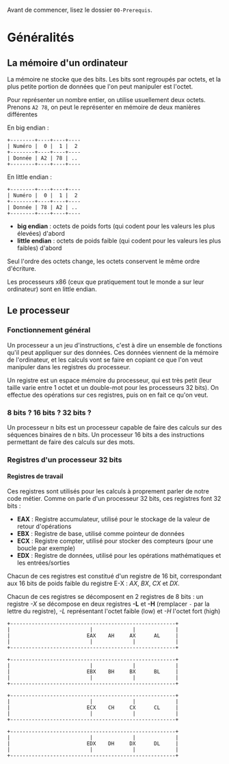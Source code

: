 Avant de commencer, lisez le dossier `00-Prerequis`.

# Généralités

## La mémoire d'un ordinateur

La mémoire ne stocke que des bits.
Les bits sont regroupés par octets, et la plus petite portion de données
que l'on peut manipuler est l'octet.

Pour représenter un nombre entier, on utilise usuellement deux octets. 
Prenons `A2 78`, on peut le représenter en mémoire de deux manières différentes

En big endian :

```
+--------+----+----+----
| Numéro |  0 |  1 |  2 
+--------+----+----+----
| Donnée | A2 | 78 | .. 
+--------+----+----+----
```

En little endian :

```
+--------+----+----+----
| Numéro |  0 |  1 |  2 
+--------+----+----+----
| Donnée | 78 | A2 | .. 
+--------+----+----+----
```

 - **big endian** : octets de poids forts (qui codent pour les valeurs les plus élevées) d'abord
 - **little endian** : octets de poids faible (qui codent pour les valeurs les plus faibles) d'abord

Seul l'ordre des octets change, les octets conservent le même ordre d'écriture.

Les processeurs x86 (ceux que pratiquement tout le monde a sur leur ordinateur) sont en little endian.

## Le processeur

### Fonctionnement général

Un processeur a un jeu d'instructions, c'est à dire un ensemble de fonctions qu'il peut appliquer sur des données. Ces données viennent de la mémoire de l'ordinateur, et les calculs vont se faire en copiant ce que l'on veut manipuler dans les registres du processeur.

Un registre est un espace mémoire du processeur, qui est très petit (leur taille varie entre 1 octet et un double-mot pour les processeurs 32 bits). On effectue des opérations sur ces registres, puis on en fait ce qu'on veut.

### 8 bits ? 16 bits ? 32 bits ?

Un processeur n bits est un processeur capable de faire des calculs sur des séquences binaires de n bits. Un processeur 16 bits a des instructions permettant de faire des calculs sur des mots.

### Registres d'un processeur 32 bits

#### Registres de travail

Ces registres sont utilisés pour les calculs à proprement parler de notre code métier. Comme on parle d'un processeur 32 bits, ces registres font 32 bits :

 - **EAX** : Registre accumulateur, utilisé pour le stockage de la valeur de retour d'opérations
 - **EBX** : Registre de base, utilisé comme pointeur de données
 - **ECX** : Registre compter, utilisé pour stocker des compteurs (pour une boucle par exemple)
 - **EDX** : Registre de données, utilisé pour les opérations mathématiques et les entrées/sorties

Chacun de ces registres est constitué d'un registre de 16 bit, correspondant aux 16 bits de poids faible du registre E-X : *AX*, *BX*, *CX* et *DX*.

Chacun de ces registres se décomposent en 2 registres de 8 bits : un registre *-X* se décompose en deux registres **-L** et **-H** (remplacer `-` par la lettre du registre), *-L* représentant l'octet faible (low) et *-H* l'octet fort (high)

```
+------------------------------------------------------+
|                          |             |             |
|                         EAX    AH     AX      AL     |
|                          |             |             |
+------------------------------------------------------+
                                                        
+------------------------------------------------------+
|                          |             |             |
|                         EBX    BH     BX      BL     |
|                          |             |             |
+------------------------------------------------------+
                                                        
+------------------------------------------------------+
|                          |             |             |
|                         ECX    CH     CX      CL     |
|                          |             |             |
+------------------------------------------------------+
                                                        
+------------------------------------------------------+
|                          |             |             |
|                         EDX    DH     DX      DL     |
|                          |             |             |
+------------------------------------------------------+
```
